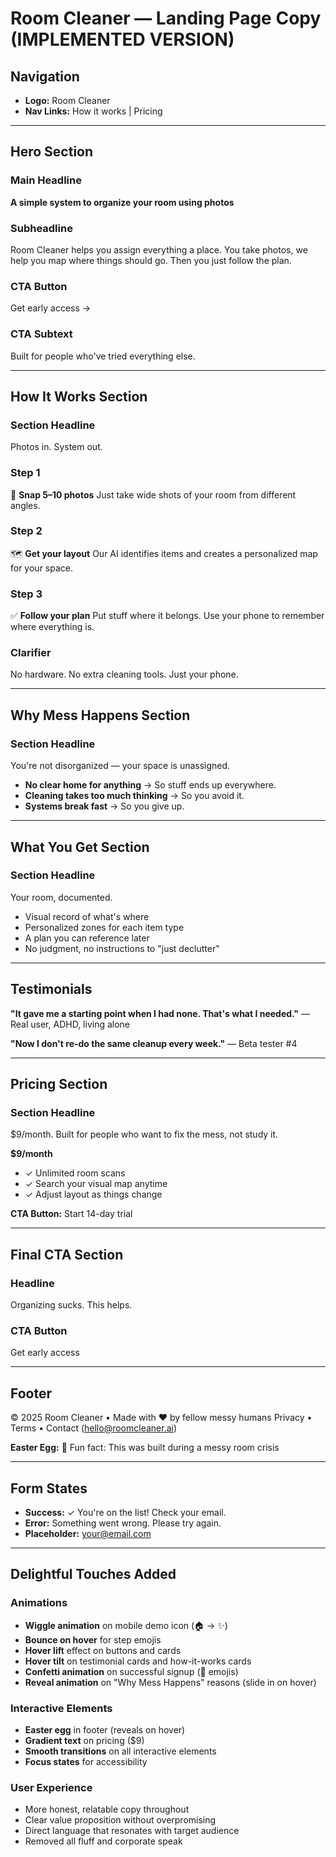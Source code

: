 # Room Cleaner — Landing Page Copy (IMPLEMENTED VERSION)

## Navigation

* **Logo:** Room Cleaner
* **Nav Links:** How it works | Pricing

---

## Hero Section

### Main Headline

**A simple system to organize your room using photos**

### Subheadline

Room Cleaner helps you assign everything a place. You take photos, we help you map where things should go. Then you just follow the plan.

### CTA Button

Get early access →

### CTA Subtext

Built for people who've tried everything else.

---

## How It Works Section

### Section Headline

Photos in. System out.

### Step 1

📸 **Snap 5–10 photos**
Just take wide shots of your room from different angles.

### Step 2

🗺️ **Get your layout**
Our AI identifies items and creates a personalized map for your space.

### Step 3

✅ **Follow your plan**
Put stuff where it belongs. Use your phone to remember where everything is.

### Clarifier

No hardware. No extra cleaning tools. Just your phone.

---

## Why Mess Happens Section

### Section Headline

You're not disorganized — your space is unassigned.

* **No clear home for anything** → So stuff ends up everywhere.
* **Cleaning takes too much thinking** → So you avoid it.
* **Systems break fast** → So you give up.

---

## What You Get Section

### Section Headline

Your room, documented.

* Visual record of what's where
* Personalized zones for each item type
* A plan you can reference later
* No judgment, no instructions to "just declutter"

---

## Testimonials

**"It gave me a starting point when I had none. That's what I needed."**
— Real user, ADHD, living alone

**"Now I don't re-do the same cleanup every week."**
— Beta tester #4

---

## Pricing Section

### Section Headline

$9/month. Built for people who want to fix the mess, not study it.

**$9/month**

* ✓ Unlimited room scans
* ✓ Search your visual map anytime
* ✓ Adjust layout as things change

**CTA Button:** Start 14-day trial

---

## Final CTA Section

### Headline

Organizing sucks. This helps.

### CTA Button

Get early access

---

## Footer

© 2025 Room Cleaner • Made with ♥ by fellow messy humans
Privacy • Terms • Contact ([hello@roomcleaner.ai](mailto:hello@roomcleaner.ai))

**Easter Egg:** 🧹 Fun fact: This was built during a messy room crisis

---

## Form States

* **Success:** ✓ You're on the list! Check your email.
* **Error:** Something went wrong. Please try again.
* **Placeholder:** your@email.com

---

## Delightful Touches Added

### Animations
* **Wiggle animation** on mobile demo icon (🏠 → ✨)
* **Bounce on hover** for step emojis
* **Hover lift** effect on buttons and cards
* **Hover tilt** on testimonial cards and how-it-works cards
* **Confetti animation** on successful signup (🎉 emojis)
* **Reveal animation** on "Why Mess Happens" reasons (slide in on hover)

### Interactive Elements
* **Easter egg** in footer (reveals on hover)
* **Gradient text** on pricing ($9)
* **Smooth transitions** on all interactive elements
* **Focus states** for accessibility

### User Experience
* More honest, relatable copy throughout
* Clear value proposition without overpromising
* Direct language that resonates with target audience
* Removed all fluff and corporate speak
